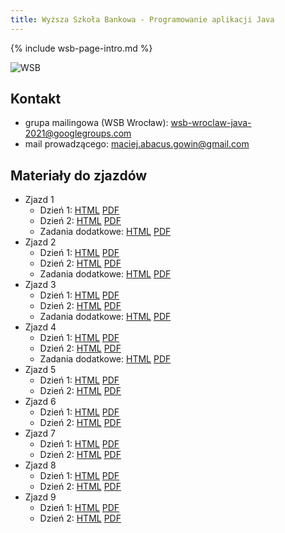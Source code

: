```yaml
---
title: Wyższa Szkoła Bankowa - Programowanie aplikacji Java
---
```


{% include wsb-page-intro.md %}

![WSB](https://maciejgowin.github.io/assets/img/wsb-logo-wroclaw.png) 

## Kontakt

* grupa mailingowa (WSB Wrocław): wsb-wroclaw-java-2021@googlegroups.com
* mail prowadzącego: maciej.abacus.gowin@gmail.com

## Materiały do zjazdów

- Zjazd 1
  - Dzień 1: [HTML](/wsb-java/wroclaw/zjazd-01-1.html) [PDF](/wsb-java/wroclaw/zjazd-01-1.pdf)
  - Dzień 2: [HTML](/wsb-java/wroclaw/zjazd-01-2.html) [PDF](/wsb-java/wroclaw/zjazd-01-2.pdf)
  - Zadania dodatkowe: [HTML](/wsb-java/wroclaw/zjazd-01-zadania-dodatkowe.html) [PDF](/wsb-java/wroclaw/zjazd-01-zadania-dodatkowe.pdf)
- Zjazd 2
  - Dzień 1: [HTML](/wsb-java/wroclaw/zjazd-02-1.html) [PDF](/wsb-java/wroclaw/zjazd-02-1.pdf)
  - Dzień 2: [HTML](/wsb-java/wroclaw/zjazd-02-2.html) [PDF](/wsb-java/wroclaw/zjazd-02-2.pdf)
  - Zadania dodatkowe: [HTML](/wsb-java/wroclaw/zjazd-02-zadania-dodatkowe.html) [PDF](/wsb-java/wroclaw/zjazd-02-zadania-dodatkowe.pdf)
- Zjazd 3
  - Dzień 1: [HTML](/wsb-java/wroclaw/zjazd-03-1.html) [PDF](/wsb-java/wroclaw/zjazd-03-1.pdf)
  - Dzień 2: [HTML](/wsb-java/wroclaw/zjazd-03-2.html) [PDF](/wsb-java/wroclaw/zjazd-03-2.pdf)
  - Zadania dodatkowe: [HTML](/wsb-java/wroclaw/zjazd-03-zadania-dodatkowe.html) [PDF](/wsb-java/wroclaw/zjazd-03-zadania-dodatkowe.pdf)
- Zjazd 4
  - Dzień 1: [HTML](/wsb-java/wroclaw/zjazd-04-1.html) [PDF](/wsb-java/wroclaw/zjazd-04-1.pdf)
  - Dzień 2: [HTML](/wsb-java/wroclaw/zjazd-04-2.html) [PDF](/wsb-java/wroclaw/zjazd-04-2.pdf)
  - Zadania dodatkowe: [HTML](/wsb-java/wroclaw/zjazd-04-zadania-dodatkowe.html) [PDF](/wsb-java/wroclaw/zjazd-04-zadania-dodatkowe.pdf)
- Zjazd 5
  - Dzień 1: [HTML](/wsb-java/wroclaw/zjazd-05-1.html) [PDF](/wsb-java/wroclaw/zjazd-05-1.pdf)
  - Dzień 2: [HTML](/wsb-java/wroclaw/zjazd-05-2.html) [PDF](/wsb-java/wroclaw/zjazd-05-2.pdf)
- Zjazd 6
  - Dzień 1: [HTML](/wsb-java/wroclaw/zjazd-06-1.html) [PDF](/wsb-java/wroclaw/zjazd-06-1.pdf)
  - Dzień 2: [HTML](/wsb-java/wroclaw/zjazd-06-2.html) [PDF](/wsb-java/wroclaw/zjazd-06-2.pdf)
- Zjazd 7
  - Dzień 1: [HTML](/wsb-java/wroclaw/zjazd-07-1.html) [PDF](/wsb-java/wroclaw/zjazd-07-1.pdf)
  - Dzień 2: [HTML](/wsb-java/wroclaw/zjazd-07-2.html) [PDF](/wsb-java/wroclaw/zjazd-07-2.pdf)
- Zjazd 8
  - Dzień 1: [HTML](/wsb-java/wroclaw/zjazd-08-1.html) [PDF](/wsb-java/wroclaw/zjazd-08-1.pdf)
  - Dzień 2: [HTML](/wsb-java/wroclaw/zjazd-08-2.html) [PDF](/wsb-java/wroclaw/zjazd-08-2.pdf)
- Zjazd 9
  - Dzień 1: [HTML](/wsb-java/wroclaw/zjazd-09-1.html) [PDF](/wsb-java/wroclaw/zjazd-09-1.pdf)
  - Dzień 2: [HTML](/wsb-java/wroclaw/zjazd-09-2.html) [PDF](/wsb-java/wroclaw/zjazd-09-2.pdf)
